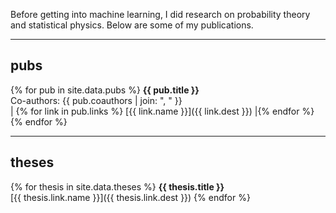 Before getting into machine learning, I did research on probability theory and statistical physics.
Below are some of my publications.

***

## pubs

{% for pub in site.data.pubs %}
**{{ pub.title }}**  
Co-authors: {{ pub.coauthors | join: ", " }}  
| {% for link in pub.links %} [{{ link.name }}]({{ link.dest }}) |{% endfor %}
{% endfor %}

***

## theses

{% for thesis in site.data.theses %}
**{{ thesis.title }}**  
[{{ thesis.link.name }}]({{ thesis.link.dest }})
{% endfor %}
